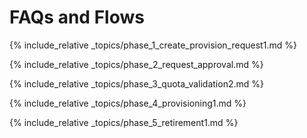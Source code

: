 # FAQs and Flows

{% include_relative _topics/phase_1_create_provision_request1.md
%}

{% include_relative _topics/phase_2_request_approval.md %}

{% include_relative _topics/phase_3_quota_validation2.md %}

{% include_relative _topics/phase_4_provisioning1.md %}

{% include_relative _topics/phase_5_retirement1.md %}
